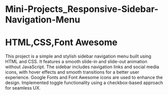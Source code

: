 # Mini-Projects_Responsive-Sidebar-Navigation-Menu
# HTML,CSS,Font Awesome
This project is a simple and stylish sidebar navigation menu built using HTML and CSS. It features a smooth slide-in and slide-out animation without JavaScript. The sidebar includes navigation links and social media icons, with hover effects and smooth transitions for a better user experience. Google Fonts and Font Awesome icons are used to enhance the design. Implemented toggle functionality using a checkbox-based approach for seamless UX.
